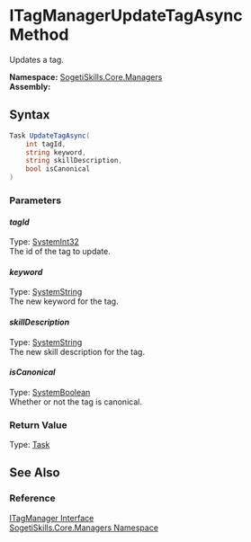ITagManagerUpdateTagAsync Method
================================
Updates a tag.

**Namespace:** [SogetiSkills.Core.Managers][1]  
**Assembly:**

Syntax
------

```csharp
Task UpdateTagAsync(
	int tagId,
	string keyword,
	string skillDescription,
	bool isCanonical
)
```

### Parameters

#### *tagId*
Type: [SystemInt32][2]  
The id of the tag to update.

#### *keyword*
Type: [SystemString][3]  
The new keyword for the tag.

#### *skillDescription*
Type: [SystemString][3]  
The new skill description for the tag.

#### *isCanonical*
Type: [SystemBoolean][4]  
Whether or not the tag is canonical.

### Return Value
Type: [Task][5]

See Also
--------

### Reference
[ITagManager Interface][6]  
[SogetiSkills.Core.Managers Namespace][1]  

[1]: ../README.md
[2]: http://msdn.microsoft.com/en-us/library/td2s409d
[3]: http://msdn.microsoft.com/en-us/library/s1wwdcbf
[4]: http://msdn.microsoft.com/en-us/library/a28wyd50
[5]: http://msdn.microsoft.com/en-us/library/dd235678
[6]: README.md